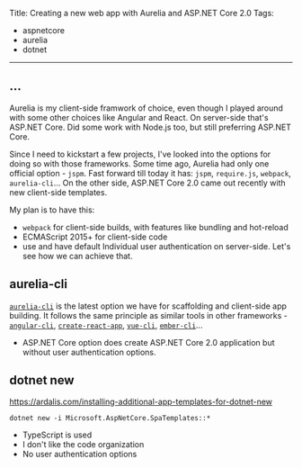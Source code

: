 Title: Creating a new web app with Aurelia and ASP.NET Core 2.0
Tags:
  - aspnetcore
  - aurelia
  - dotnet
---

## ...

Aurelia is my client-side framwork of choice, even though I played around with some other choices like Angular and React. On server-side that's ASP.NET Core. Did some work with Node.js too, but still preferring ASP.NET Core.

Since I need to kickstart a few projects, I've looked into the options for doing so with those frameworks. Some time ago, Aurelia had only one official option - `jspm`. Fast forward till today it has: `jspm`, `require.js`, `webpack`, `aurelia-cli`... On the other side, ASP.NET Core 2.0 came out recently with new client-side templates.

My plan is to have this:
 - `webpack` for client-side builds, with features like bundling and hot-reload
 - ECMAScript 2015+ for client-side code
 - use  and have default Individual user authentication on server-side. Let's see how we can achieve that.

## aurelia-cli

[`aurelia-cli`](http://aurelia.io/docs/build-systems/aurelia-cli) is the latest option we have for scaffolding and client-side app building. It follows the same principle as similar tools in other frameworks - [`angular-cli`](https://cli.angular.io/), [`create-react-app`](https://github.com/facebookincubator/create-react-app), [`vue-cli`](https://github.com/vuejs/vue-cli), [`ember-cli`](https://ember-cli.com/)...

- ASP.NET Core option does create ASP.NET Core 2.0 application but without user authentication options.

## dotnet new

https://ardalis.com/installing-additional-app-templates-for-dotnet-new

```
dotnet new -i Microsoft.AspNetCore.SpaTemplates::*
```

- TypeScript is used
- I don't like the code organization
- No user authentication options
